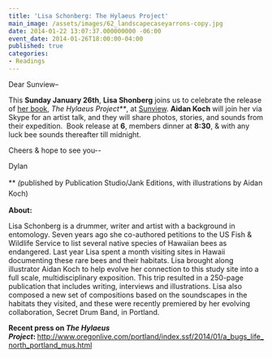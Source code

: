 ```yaml
---
title: 'Lisa Schonberg: The Hylaeus Project'
main_image: /assets/images/62_landscapecaseyarrons-copy.jpg
date: 2014-01-22 13:07:37.000000000 -06:00
event_date: 2014-01-26T18:00:00-04:00
published: true
categories:
- Readings
---
```

<p>Dear Sunview–</p>
<p>This <strong>Sunday January 26th</strong>, <strong>Lisa Shonberg</strong> joins us to celebrate the release of <a href="www.publicationstudio.biz/books/249">her book</a>, <i>The Hylaeus Project**</i>, at <a href="http://www.thesunview.org">Sunview</a>. <strong>Aidan Koch</strong> will join her via Skype for an artist talk, and they will share photos, stories, and sounds from their expedition.  Book release at <b>6</b>, members dinner at <b>8:30</b>, &amp; with any luck bee sounds thereafter till midnight.</p>
<p>Cheers &amp; hope to see you--</p>
<p>Dylan</p>
<p><span style="line-height: 1.5em;">** </span><i style="line-height: 1.5em;">(</i><span style="line-height: 1.5em;">published by Publication Studio/Jank Editions, with illustrations by Aidan Koch) </span></p>
<p><strong>About:</strong></p>
<p>Lisa Schonberg is a drummer, writer and artist with a background in entomology. Seven years ago she co-authored petitions to the US Fish &amp; Wildlife Service to list several native species of Hawaiian bees as endangered. Last year Lisa spent a month visiting sites in Hawaii documenting these rare bees and their habitats. Lisa brought along illustrator Aidan Koch to help evolve her connection to this study site into a full scale, multidisciplinary exposition. This trip resulted in a 250-page publication<i> </i>that includes writing, interviews and illustrations. Lisa also composed a new set of compositions based on the soundscapes in the habitats they visited, and these were recently premiered by her evolving collaboration, Secret Drum Band, in Portland.</p>
<p><b>Recent press on </b><b><i>The Hylaeus Project</i>: </b><a href="http://www.oregonlive.com/portland/index.ssf/2014/01/a_bugs_life_north_portland_mus.html">http://www.oregonlive.com/portland/index.ssf/2014/01/a_bugs_life_north_portland_mus.html</a></p>
